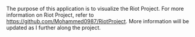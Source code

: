 The purpose of this application is to visualize the Riot Project. For more information on Riot Project, refer to https://github.com/Mohammed0987/RiotProject. More information will be updated as I further along the project.
